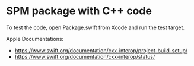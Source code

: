 #  SPM package with C++ code

To test the code, open Package.swift from Xcode and run the test target.

Apple Documentations: 
- https://www.swift.org/documentation/cxx-interop/project-build-setup/
- https://www.swift.org/documentation/cxx-interop/status/
